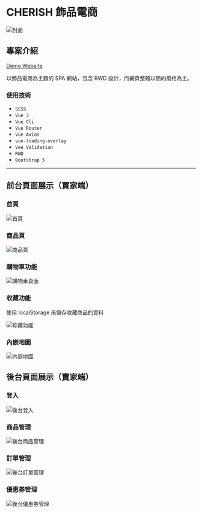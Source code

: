# CHERISH 飾品電商
<img src="readmeImage/封面.png" alt="封面">

## 專案介紹
[Demo Website](https://bbyoulike5487.github.io/CHERISH/)

以飾品電商為主題的 SPA 網站，包含 RWD 設計，而網頁整體以簡約風格為主。

### 使用技術
- `SCSS`
- `Vue 3`
- `Vue Cli`
- `Vue Router`
- `Vue Axios`
- `vue-loading-overlay`
- `Vee Validation`
- `RWD`
- `Bootstrap 5`

---
## 前台頁面展示（買家端）

### 首頁
<img src="readmeImage/首頁.png" alt="首頁">

### 商品頁
<img src="readmeImage/商品頁.png" alt="商品頁">

### 購物車功能
<img src="readmeImage/購物車頁面.png" alt="購物車頁面">

### 收藏功能

使用 localStorage 來儲存收藏商品的資料

<img src="readmeImage/珍藏功能.png" alt="珍藏功能">

### 內嵌地圖
<img src="readmeImage/內嵌地圖.png" alt="內嵌地圖">


## 後台頁面展示（賣家端）

### 登入
<img src="readmeImage/後台登入.png" alt="後台登入">

### 商品管理
<img src="readmeImage/後台商品管理.png" alt="後台商品管理">

### 訂單管理
<img src="readmeImage/後台訂單管理.png" alt="後台訂單管理">

### 優惠券管理
<img src="readmeImage/後台優惠券管理.png" alt="後台優惠券管理">

<!-- ---
## Project setup
```
npm install
```

### Compiles and hot-reloads for development
```
npm run serve
```

### Compiles and minifies for production
```
npm run build
```

### Customize configuration
See [Configuration Reference](https://cli.vuejs.org/config/). -->
